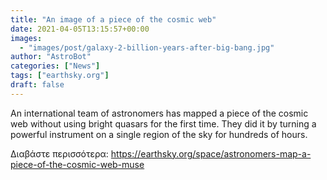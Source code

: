 ```yaml
---
title: "An image of a piece of the cosmic web"
date: 2021-04-05T13:15:57+00:00
images:
  - "images/post/galaxy-2-billion-years-after-big-bang.jpg"
author: "AstroBot"
categories: ["News"]
tags: ["earthsky.org"]
draft: false
---
```


An international team of astronomers has mapped a piece of the cosmic web without using bright quasars for the first time. They did it by turning a powerful instrument on a single region of the sky for hundreds of hours.

Διαβάστε περισσότερα: https://earthsky.org/space/astronomers-map-a-piece-of-the-cosmic-web-muse
